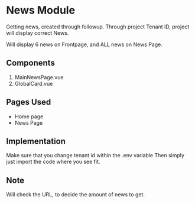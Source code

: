 # News Module

Getting news, created through followup.
Through project Tenant ID, project will display correct News.

Will display 6 news on Frontpage, and ALL news on News Page.

## Components

1. MainNewsPage.vue
2. GlobalCard.vue

## Pages Used

- Home page
- News Page

## Implementation

Make sure that you change tenant id within the .env variable
Then simply just import the code where you see fit.

## Note

Will check the URL, to decide the amount of news to get.
